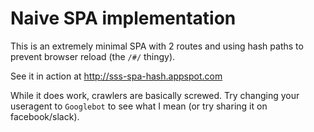 # Naive SPA implementation

This is an extremely minimal SPA with 2 routes and using hash paths to prevent browser reload (the
`/#/` thingy).

See it in action at http://sss-spa-hash.appspot.com

While it does work, crawlers are basically screwed. Try changing your useragent to `Googlebot` to
see what I mean (or try sharing it on facebook/slack).
